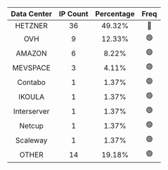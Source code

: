 | Data Center | IP Count | Percentage | Freq |
|:------------:|:--------:|:-----------:|:-----:|
| HETZNER | 36 | 49.32% | 🔴 |
| OVH | 9 | 12.33% | 🟢 |
| AMAZON | 6 | 8.22% | 🟢 |
| MEVSPACE | 3 | 4.11% | 🟢 |
| Contabo | 1 | 1.37% | 🟢 |
| IKOULA | 1 | 1.37% | 🟢 |
| Interserver | 1 | 1.37% | 🟢 |
| Netcup | 1 | 1.37% | 🟢 |
| Scaleway | 1 | 1.37% | 🟢 |
| OTHER | 14 | 19.18% | 🟢 |